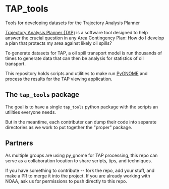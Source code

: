 # TAP_tools
Tools for developing datasets for the Trajectory Analysis Planner


[Trajectory Analysis Planner (TAP)](https://response.restoration.noaa.gov/oil-and-chemical-spills/oil-spills/response-tools/trajectory-analysis-planner.html) is a software tool designed to help answer the crucial question in any Area Contingency Plan: How do I develop a plan that protects my area against likely oil spills?


To generate datasets for TAP, a oil spill transport model is run thousands of times to generate data that can then be analysis for statistics of oil transport.

This repository holds scripts and utilities to make run [PyGNOME](https://github.com/NOAA-ORR-ERD/PyGnome) and process the results for the TAP viewing application.

## The `tap_tools` package

The goal is to have a single `tap_tools` python package with the scripts an utilities everyone needs.

But in the meantime, each contributer can dump their code into separate directories as we work to put together the "proper" package.

## Partners

As multiple groups are using py_gnome for TAP processing, this repo can serve as a collaboration location to share scripts, tips, and techniques.

If you have something to contribute -- fork the repo, add your stuff, and make a PR to merge it into the project. If you are already working with NOAA, ask us for permissions to push directly to this repo.

